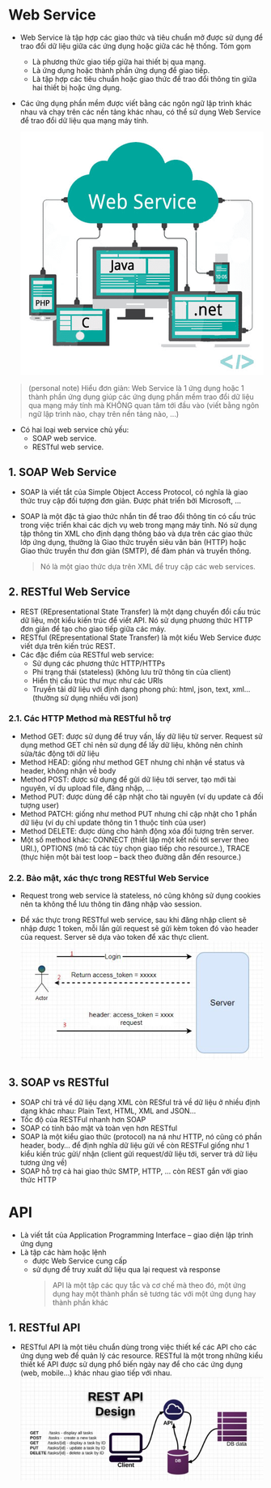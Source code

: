 # Web Service

- Web Service là tập hợp các giao thức và tiêu chuẩn mở được sử dụng để trao đổi dữ liệu giữa các ứng dụng hoặc giữa các hệ thống. Tóm gọm

  - Là phương thức giao tiếp giữa hai thiết bị qua mạng.
  - Là ứng dụng hoặc thành phần ứng dụng để giao tiếp.
  - Là tập hợp các tiêu chuẩn hoặc giao thức để trao đổi thông tin giữa hai thiết bị hoặc ứng dụng.

- Các ứng dụng phần mềm được viết bằng các ngôn ngữ lập trình khác nhau và chạy trên các nền tảng khác nhau, có thể sử dụng Web Service để trao đổi dữ liệu qua mạng máy tính.
   <div align="center">
    <img src="./web-service.png" alt="web-service" />
  </div>
> (personal note) Hiểu đơn giản: Web Service là 1 ứng dụng hoặc 1 thành phần ứng dụng giúp các ứng dụng phần mềm trao đổi dữ liệu qua mạng máy tính mà KHÔNG quan tâm tới đầu vào (viết bằng ngôn ngữ lập trình nào, chạy trên nền tảng nào, ...) 
- Có hai loại web service chủ yếu:
  - SOAP web service.
  - RESTful web service.

## 1. SOAP Web Service

- SOAP là viết tắt của Simple Object Access Protocol, có nghĩa là giao thức truy cập đối tượng đơn giản. Được phát triển bởi Microsoft, ...

- SOAP là một đặc tả giao thức nhắn tin để trao đổi thông tin có cấu trúc trong việc triển khai các dịch vụ web trong mạng máy tính. Nó sử dụng tập thông tin XML cho định dạng thông báo và dựa trên các giao thức lớp ứng dụng, thường là Giao thức truyền siêu văn bản (HTTP) hoặc Giao thức truyền thư đơn giản (SMTP), để đàm phán và truyền thông.

  > Nó là một giao thức dựa trên XML để truy cập các web services.

## 2. RESTful Web Service

- REST (REpresentational State Transfer) là một dạng chuyển đổi cấu trúc dữ liệu, một kiểu kiến trúc để viết API. Nó sử dụng phương thức HTTP đơn giản để tạo cho giao tiếp giữa các máy.
- RESTful (REpresentational State Transfer) là một kiểu Web Service được viết dựa trên kiến trúc REST.
- Các đặc điểm của RESTful web service:
  - Sử dụng các phương thức HTTP/HTTPs
  - Phi trạng thái (stateless) (không lưu trữ thông tin của client)
  - Hiển thị cấu trúc thư mục như các URls
  - Truyền tải dữ liệu với định dạng phong phú: html, json, text, xml… (thường sử dụng nhiều với json)

### 2.1. Các HTTP Method mà RESTful hỗ trợ

- Method GET: được sử dụng để truy vấn, lấy dữ liệu từ server. Request sử dụng method GET chỉ nên sử dụng để lấy dữ liệu, không nên chỉnh sửa/tác động tới dữ liệu
- Method HEAD: giống như method GET nhưng chỉ nhận về status và header, không nhận về body
- Method POST: được sử dụng để gửi dữ liệu tới server, tạo mới tài nguyên, ví dụ upload file, đăng nhập, …
- Method PUT: được dùng để cập nhật cho tài nguyên (ví dụ update cả đối tượng user)
- Method PATCH: giống như method PUT nhưng chỉ cập nhật cho 1 phần dữ liệu (ví dụ chỉ update thông tin 1 thuộc tính của user)
- Method DELETE: được dùng cho hành động xóa đối tượng trên server.
- Một số method khác: CONNECT (thiết lập một kết nối tới server theo URI.), OPTIONS (mô tả các tùy chọn giao tiếp cho resource.), TRACE (thực hiện một bài test loop – back theo đường dẫn đến resource.)

### 2.2. Bảo mật, xác thực trong RESTful Web Service

- Request trong web service là stateless, nó cũng không sử dụng cookies nên ta không thể lưu thông tin đăng nhập vào session.

- Để xác thực trong RESTful web service, sau khi đăng nhập client sẽ nhập được 1 token, mỗi lần gửi request sẽ gửi kèm token đó vào header của request. Server sẽ dựa vào token để xác thực client.
  ![token](./restful-token.jpg)

## 3. SOAP vs RESTful

- SOAP chỉ trả về dữ liệu dạng XML còn RESful trả về dữ liệu ở nhiều định dạng khác nhau: Plain Text, HTML, XML and JSON…
- Tốc độ của RESTFul nhanh hơn SOAP
- SOAP có tính bảo mật và toàn vẹn hơn RESTful
- SOAP là một kiểu giao thức (protocol) na ná như HTTP, nó cũng có phần header, body… để định nghĩa dữ liệu gửi về còn RESTFul giống như 1 kiểu kiến trúc gửi/ nhận (client gửi request/dữ liệu tới, server trả dữ liệu tương ứng về)
- SOAP hỗ trợ cả hai giao thức SMTP, HTTP, ... còn REST gắn với giao thức HTTP

# API

- Là viết tắt của Application Programming Interface – giao diện lập trình ứng dụng
- Là tập các hàm hoặc lệnh
  - được Web Service cung cấp
  - sử dụng để truy xuất dữ liệu qua lại request và response
    > API là một tập các quy tắc và cơ chế mà theo đó, một ứng dụng hay một thành phần sẽ tương tác với một ứng dụng hay thành phần khác

## 1. RESTful API

- RESTful API là một tiêu chuẩn dùng trong việc thiết kế các API cho các ứng dụng web để quản lý các resource. RESTful là một trong những kiểu thiết kế API được sử dụng phổ biến ngày nay để cho các ứng dụng (web, mobile…) khác nhau giao tiếp với nhau.
  ![restful-api](./restful-api.jpg)
